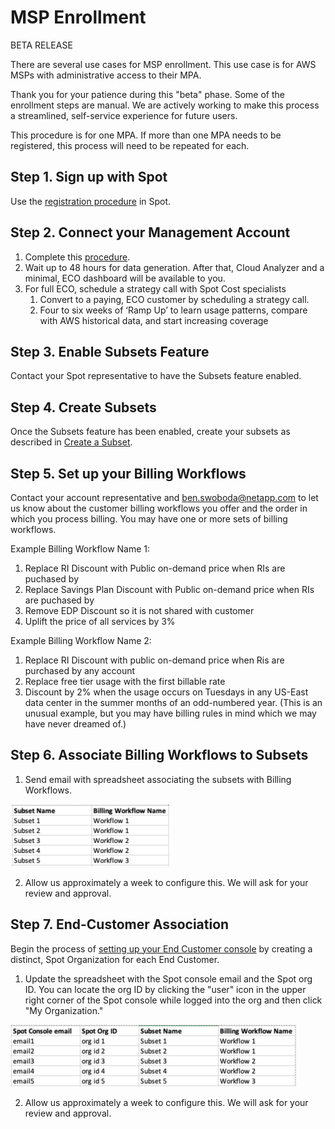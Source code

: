 <meta name="robots" content="noindex">

# MSP Enrollment

BETA RELEASE

There are several use cases for MSP enrollment. This use case is for AWS MSPs with administrative access to their MPA.

Thank you for your patience during this "beta" phase. Some of the enrollment steps are manual. We are actively working to make this process a streamlined, self-service experience for future users.

This procedure is for one MPA. If more than one MPA needs to be registered, this process will need to be repeated for each.

## Step 1. Sign up with Spot

Use the [registration procedure](https://console.spotinst.com/spt/auth/signUp) in Spot.

## Step 2. Connect your Management Account

1. Complete this [procedure](https://docs.spot.io/cloud-analyzer/getting-started/connect-your-aws-master-payer-account-existing-customer).
2. Wait up to 48 hours for data generation. After that, Cloud Analyzer and a minimal, ECO dashboard will be available to you.
3. For full ECO, schedule a strategy call with Spot Cost specialists
   1. Convert to a paying, ECO customer by scheduling a strategy call.
   2. Four to six weeks of ‘Ramp Up’ to learn usage patterns, compare with AWS historical data, and start increasing coverage

## Step 3. Enable Subsets Feature

Contact your Spot representative to have the Subsets feature enabled.

## Step 4. Create Subsets

Once the Subsets feature has been enabled, create your subsets as described in [Create a Subset](cloud-analyzer/tutorials/manage-subsets?id=create-a-subset).

## Step 5. Set up your Billing Workflows

Contact your account representative and ben.swoboda@netapp.com to let us know about the customer billing workflows you offer and the order in which you process billing. You may have one or more sets of billing workflows.

Example Billing Workflow Name 1:

1. Replace RI Discount with Public on-demand price when RIs are puchased by <accountID>
2. Replace Savings Plan Discount with Public on-demand price when RIs are puchased by <accountID>
3. Remove EDP Discount so it is not shared with customer
4. Uplift the price of all services by 3%

Example Billing Workflow Name 2:

1. Replace RI Discount with public on-demand price when Ris are purchased by any account
2. Replace free tier usage with the first billable rate
3. Discount <serviceName> by 2% when the usage occurs on Tuesdays in any US-East data center in the summer months of an odd-numbered year. (This is an unusual example, but you may have billing rules in mind which we may have never dreamed of.)

## Step 6. Associate Billing Workflows to Subsets

1. Send email with spreadsheet associating the subsets with Billing Workflows.

<img src="/design-documents/_media/msp-enrollment-02a.png" width="255" height="100" />
 

2. Allow us approximately a week to configure this. We will ask for your review and approval.

## Step 7. End-Customer Association

Begin the process of [setting up your End Customer console](https://console.spotinst.com/spt/auth/signUp) by creating a distinct, Spot Organization for each End Customer.

1. Update the spreadsheet with the Spot console email and the Spot org ID. You can locate the org ID by clicking the "user" icon in the upper right corner of the Spot console while logged into the org and then click "My Organization."

<img src="/design-documents/_media/msp-enrollment-03a.png" width="457" height="99" />

2. Allow us approximately a week to configure this. We will ask for your review and approval.
